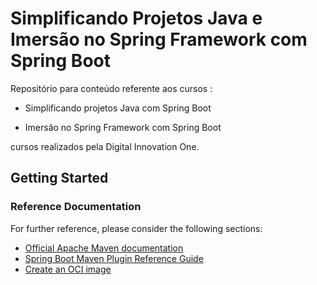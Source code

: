 # Simplificando Projetos Java e Imersão no Spring Framework com Spring Boot

Repositório para conteúdo referente aos cursos :

- Simplificando projetos Java com Spring Boot

- Imersão no Spring Framework com Spring Boot

cursos realizados pela Digital Innovation One.

## Getting Started

### Reference Documentation
For further reference, please consider the following sections:

* [Official Apache Maven documentation](https://maven.apache.org/guides/index.html)
* [Spring Boot Maven Plugin Reference Guide](https://docs.spring.io/spring-boot/docs/2.6.7/maven-plugin/reference/html/)
* [Create an OCI image](https://docs.spring.io/spring-boot/docs/2.6.7/maven-plugin/reference/html/#build-image)

